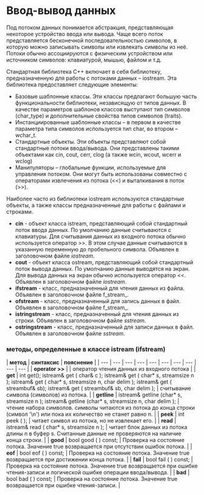 # Ввод-вывод данных

Под потоком данных понимается абстракция, представляющая некоторое устройство ввода или вывода. Чаще всего поток представляется бесконечной последовательностью символов, в которую можно записывать символы или извлекать символы из неё. Потоки обычно ассоциируются с физическим устройством или источником символов: клавиатурой, мышью, файлом и т.д.

Стандартная библиотека С++ включает в себя библиотеку, предназначенную для работы с потоками данных – iostream. Эта библиотека предоставляет следующие элементы:

* Базовые шаблонные классы. Эти классы предлагают большую часть функциональности библиотеки, независящую от типов данных. В качестве параметров шаблонов классов выступают тип символов \(char\_type\) и дополнительные свойства типов символов \(traits\).
* Инстанциированные шаблонные классы – в первом в качестве параметра типа символов используется тип char, во втором – wchar\_t.
* Стандартные объекты. Эти объекты представляют собой стандартные потоки ввода/вывода. Они представлены такими объектами как cin, cout, cerr, clog \(а также wcin, wcout, wcerr и wclog\)
* Манипуляторы – глобальные функции, используемые для управления потоком. Они могут быть использованы совместно с операторами извлечения из потока \(&lt;&lt;\) и выталкивания в поток \(&gt;&gt;\).

Наиболее часто из библиотеки iostream используются стандартные объекты, а также классы предназначенные для работы с файлами и строками.

* **cin** - объект класса istream, представляющий собой стандартный поток ввода данных. По умолчанию данные считываются с клавиатуры. Для считывания данных из входного потока обычно используется оператор &gt;&gt;. В этом случае данные считываются в указанную переменную до пробельного символа. Объявлен в заголовочном файле _iostream_.
* **cout** - объект класса ostream, представляющий собой стандартный поток вывода данных. По умолчанию данные выводятся на экран. Для вывода данных на экран обычно используется оператор &lt;&lt;. Объявлен в заголовочном файле _iostream_.
* **ifstream** - класс, предназначенный для чтения данных из файла. Объявлен в заголовочном файле f_stream_.
* **ofstream** - класс, предназначенный для запись данных в файл. Объявлен в заголовочном файле f_stream_.
* **istringstream** - класс, предназначенный для чтения данных из строки. Объявлен в заголовочном файле _sstream_.
* **ostringstream** - класс, предназначенный для записи данных в файл. Объявлен в заголовочном файле _sstream_.

### методы, определенные в классе istream \(ifstream\)

| **метод** | **синтаксис** | **пояснение** |
| --- | --- | --- | --- | --- | --- | --- | --- | --- | --- |
| **operator &gt;&gt;** |  | оператор чтения данных из входного потока |
| **get** | int get\(\); istream& get \( char& c \); istream& get \( char\* s, streamsize n \); istream& get \( char\* s, streamsize n, char delim \); istream& get \( streambuf& sb\); istream& get \( streambuf& sb, char delim \); | считывание символа \(символов\) из потока. |
| **getline** | istream& getline \(char\* s, streamsize n \); istream& getline \(char\* s, streamsize n, char delim \); | чтение набора символов. символы читаются из потока до конца строки \(символ '\n'\) или пока их количество не станет равно n. |
| **peek** | int peek \( \); | читает символ из потока, но не извлекает его. |
| **read** | istream& read \( char\* s, streamsize n \); | читает блок данных из потока длины n в буфер s. Считанные данные не проверяются на наличие конца строки. |
| **good** | bool good \( \) const; | Проверка на состояние потока. Значение true возвращается при отсутствии ошибок потока. |
| **eof** | bool eof \( \) const; | Проверка на состояние потока. Значение true возвращается при достижении конца потока. |
| **fail** | bool fail \( \) const; | Проверка на состояние потока. Значение true возвращается при ошибке чтения-записи и логической ошибке операции ввода/вывода. |
| **bad** | bool bad \( \) const; | Проверка на состояние потока. Значение true возвращается при ошибке чтения-записи. |

